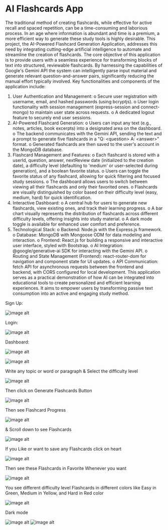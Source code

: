 # AI Flashcards App


The traditional method of creating flashcards, while effective for active recall and spaced repetition, can be a time-consuming and laborious process. In an age where information is abundant and time is a premium, a more efficient way to generate these study tools is highly desirable. This project, the AI-Powered Flashcard Generation Application, addresses this need by integrating cutting-edge artificial intelligence to automate and streamline the creation of flashcards.
The core objective of this application is to provide users with a seamless experience for transforming blocks of text into structured, reviewable flashcards. By harnessing the capabilities of Google's Gemini API the system can intelligently parse input material and generate relevant question-and-answer pairs, significantly reducing the manual effort typically involved.
Key functionalities and components of the application include:
1.	User Authentication and Management:
o	Secure user registration with username, email, and hashed passwords (using bcryptjs).
o	User login functionality with session management (express-session and connect-mongo) to maintain user state across requests.
o	A dedicated logout feature to securely end user sessions.
2.	AI-Powered Flashcard Generation:
o	Users can input any text (e.g., notes, articles, book excerpts) into a designated area on the dashboard.
o	The backend communicates with the Gemini API, sending the text and a prompt to generate five flashcards in a "Q: &lt;question> A: &lt;answer>" format.
o	Generated flashcards are then saved to the user's account in the MongoDB database.
3.	Flashcard Management and Features:
o	Each flashcard is stored with a userId, question, answer, nextReview date (initialized to the creation date), a difficulty level (defaulting to 'medium' or user-selected during generation), and a boolean favorite status.
o	Users can toggle the favorite status of any flashcard, allowing for quick filtering and focused study sessions.
o	The dashboard allows users to switch between viewing all their flashcards and only their favorited ones.
o	Flashcards are visually distinguished by color based on their difficulty level (easy, medium, hard) for quick identification.
4.	Interactive Dashboard:
o	A central hub for users to generate new flashcards, view existing ones, and track their learning progress.
o	A bar chart visually represents the distribution of flashcards across different difficulty levels, offering insights into study material.
o	A dark mode toggle is available for enhanced user comfort and preference.
5.	Technological Stack:
o	Backend: Node.js with the Express.js framework.
o	Database: MongoDB with Mongoose ODM for data modeling and interaction.
o	Frontend: React.js for building a responsive and interactive user interface, styled with Bootstrap.
o	AI Integration: @google/generative-ai SDK for interacting with the Gemini API.
o	Routing and State Management (Frontend): react-router-dom for navigation and component state for UI updates.
o	API Communication: fetch API for asynchronous requests between the frontend and backend, with CORS configured for local development.
This application serves as a practical demonstration of how AI can be integrated into educational tools to create personalized and efficient learning experiences. It aims to empower users by transforming passive text consumption into an active and engaging study method.


Sign Up:

![image alt](https://github.com/Muzammil-khan-uni/AI-Flashcards-App/blob/main/Screenshot/signup.png?raw=true)
 

Login:

 ![image alt](https://github.com/Muzammil-khan-uni/AI-Flashcards-App/blob/main/Screenshot/Login.png)

Dashboard:

 ![image alt]()
 
![image alt]()




Write any topic or word or paragraph & Select the difficulty level

 ![image alt]()

Then click on Generate Flashcards Button

 ![image alt]()

Then see Flashcard Progress

 ![image alt]()


& Scroll down to see Flashcards

 
![image alt]()


If you Like or want to save any Flashcards click on heart 

 ![image alt]()

Then see these Flashcards in Favorite Whenever you want

![image alt]()
 
You see different difficulty level Flashcards in different colors like Easy in Green, Medium in Yellow, and Hard in Red color

![image alt]() 
 

Dark mode

 ![image alt]()
 ![image alt]()

